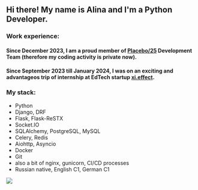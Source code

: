 ## Hi there! My name is Alina and I'm a Python Developer.  

### Work experience:

#### Since December 2023, I am a proud member of [Placebo/25](https://placebo25.com/) Development Team (therefore my coding activity is private now). 

#### Since September 2023 till January 2024, I was on an exciting and advantageos trip of internship at EdTech startup [xi.effect](https://xieffect.ru/).

### My stack:
* Python
* Django, DRF
* Flask, Flask-ReSTX
* Socket.IO
* SQLAlchemy, PostgreSQL, MySQL
* Celery, Redis
* Aiohttp, Asyncio
* Docker
* Git
* also a bit of nginx, gunicorn, CI/CD processes 
* Russian native, English C1, German C1

[![](https://visitcount.itsvg.in/api?id=alina-vorontsova&icon=0&color=0)](https://visitcount.itsvg.in)
